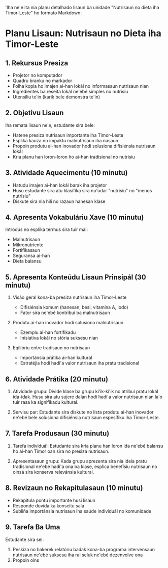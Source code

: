 'Iha ne'e ita nia planu detalhado lisaun ba unidade "Nutrisaun no dieta iha Timor-Leste" ho formato Markdown:

# Planu Lisaun: Nutrisaun no Dieta iha Timor-Leste

## 1. Rekursus Presiza

- Projetor no komputador
- Quadru branku no markador
- Folha kopia ho imajen ai-han lokál no informasaun nutrisaun nian
- Ingredientes ba reseita lokál ne'ebé simples no nutrisiu
- Utensíliu te'in (karik bele demonstra te'in)

## 2. Objetivu Lisaun

Iha remata lisaun ne'e, estudante sira bele:
- Hatene presiza nutrisaun importante iha Timor-Leste
- Esplika kauza no impaktu malnutrisaun iha nasaun
- Propoin produtu ai-han inovador hodi solusiona difisiénsia nutrisaun lokál
- Kria planu han loron-loron ho ai-han tradisional no nutrisiu

## 3. Atividade Aquecimentu (10 minutu)

- Hatudu imajen ai-han lokál barak iha projetor
- Husu estudante sira atu klasifika sira nu'udar "nutrisiu" no "menos nutrisiu" 
- Diskute sira nia hili no razaun hanesan klase

## 4. Apresenta Vokabuláriu Xave (10 minutu)

Introdús no esplika termus sira tuir mai:
- Malnutrisaun
- Mikronutriente
- Fortifikasaun
- Seguransa ai-han
- Dieta balansu

## 5. Apresenta Konteúdu Lisaun Prinsipál (30 minutu)

1. Visão geral kona-ba presiza nutrisaun iha Timor-Leste
   - Difisiénsia komum (hanesan, besi, vitamina A, iodo)
   - Fator sira ne'ebé kontribui ba malnutrisaun

2. Produtu ai-han inovador hodi solusiona malnutrisaun
   - Ezemplu ai-han fortifikadu
   - Inisiativa lokál no stória suksesu nian

3. Eqilíbriu entre tradisaun no nutrisaun
   - Importánsia prátika ai-han kultural
   - Estratéjia hodi hadi'a valor nutrisaun iha pratu tradisional

## 6. Atividade Prátika (20 minutu)

1. Atividade grupu: Divide klase ba grupu ki'ik-ki'ik no atribui pratu lokál ida-idak. Husu sira atu sujere dalan hodi hadi'a valor nutrisaun nian la'o tuir rasa ka signifikadu kultural.

2. Servisu par: Estudante sira diskute no lista produtu ai-han inovador ne'ebé bele solusiona difisiénsia nutrisaun espesífiku iha Timor-Leste.

## 7. Tarefa Produsaun (30 minutu)

1. Tarefa individuál: Estudante sira kria planu han loron ida ne'ebé balansu ho ai-han Timor oan sira no presiza nutrisaun.

2. Apresentasaun grupu: Kada grupu aprezenta sira nia ideia pratu tradisional ne'ebé hadi'a ona ba klase, esplica benefísiu nutrisaun no oinsá sira konserva relevánsia kultural.

## 8. Revizaun no Rekapitulasaun (10 minutu)

- Rekapitula pontu importante husi lisaun
- Responde duvida ka konseitu sala
- Subliña importánsia nutrisaun iha saúde individuál no komunidade

## 9. Tarefa Ba Uma

Estudante sira sei:
1. Peskiza no hakerek relatóriu badak kona-ba programa intervensaun nutrisaun ne'ebé suksesu iha rai seluk ne'ebé dezenvolve ona
2. Propoin oins